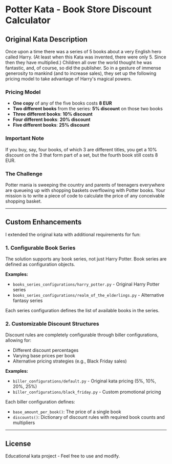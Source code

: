 # Potter Kata - Book Store Discount Calculator

## Original Kata Description

Once upon a time there was a series of 5 books about a very English hero called Harry. (At least when this Kata was invented, there were only 5. Since then they have multiplied.) Children all over the world thought he was fantastic, and, of course, so did the publisher. So in a gesture of immense generosity to mankind (and to increase sales), they set up the following pricing model to take advantage of Harry's magical powers.

### Pricing Model

- **One copy** of any of the five books costs **8 EUR**
- **Two different books** from the series: **5% discount** on those two books
- **Three different books**: **10% discount**
- **Four different books**: **20% discount**
- **Five different books**: **25% discount**

### Important Note

If you buy, say, four books, of which 3 are different titles, you get a 10% discount on the 3 that form part of a set, but the fourth book still costs 8 EUR.

### The Challenge

Potter mania is sweeping the country and parents of teenagers everywhere are queueing up with shopping baskets overflowing with Potter books. Your mission is to write a piece of code to calculate the price of any conceivable shopping basket.

---

## Custom Enhancements

I extended the original kata with additional requirements for fun:

### 1. Configurable Book Series

The solution supports any book series, not just Harry Potter. Book series are defined as configuration objects.

**Examples:**
- `books_series_configurations/harry_potter.py` - Original Harry Potter series
- `books_series_configurations/realm_of_the_elderlings.py` - Alternative fantasy series

Each series configuration defines the list of available books in the series.

### 2. Customizable Discount Structures

Discount rules are completely configurable through biller configurations, allowing for:
- Different discount percentages
- Varying base prices per book
- Alternative pricing strategies (e.g., Black Friday sales)

**Examples:**
- `biller_configurations/default.py` - Original kata pricing (5%, 10%, 20%, 25%)
- `biller_configurations/black_friday.py` - Custom promotional pricing

Each biller configuration defines:
- `base_amount_per_book()`: The price of a single book
- `discounts()`: Dictionary of discount rules with required book counts and multipliers

---

## License

Educational kata project - Feel free to use and modify.

